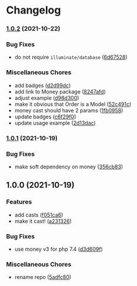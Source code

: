 # Changelog

### [1.0.2](https://www.github.com/brokeyourbike/money-casts-laravel/compare/v1.0.1...v1.0.2) (2021-10-22)


### Bug Fixes

* do not require `illuminate/database` ([6d67528](https://www.github.com/brokeyourbike/money-casts-laravel/commit/6d67528c431463332e0af96f0a0f774475121c46))


### Miscellaneous Chores

* add badges ([d2d99dc](https://www.github.com/brokeyourbike/money-casts-laravel/commit/d2d99dca59a4d8052344c605547126edfd63be04))
* add link to Money package ([8247afd](https://www.github.com/brokeyourbike/money-casts-laravel/commit/8247afd8a22f45751a060aec60bfb90cafd55ad3))
* adjust example ([d98d300](https://www.github.com/brokeyourbike/money-casts-laravel/commit/d98d3005d917acbbc18d5bf6befd272fdeb87567))
* make it obvious that Order is a Model ([52c491c](https://www.github.com/brokeyourbike/money-casts-laravel/commit/52c491c87cfc1aaee08679ad72de0ad3d95186e6))
* money cast should have 2 params ([1fb0958](https://www.github.com/brokeyourbike/money-casts-laravel/commit/1fb09581e4b493b564bbc606826273df6446b595))
* update badges ([c6f29f0](https://www.github.com/brokeyourbike/money-casts-laravel/commit/c6f29f04b3fefd0204cc7cc494521fab4fbd0e27))
* update usage example ([2d13dac](https://www.github.com/brokeyourbike/money-casts-laravel/commit/2d13dac181ddf7b355818bffef97f1fb0d3d5ad4))

### [1.0.1](https://www.github.com/brokeyourbike/money-casts-laravel/compare/v1.0.0...v1.0.1) (2021-10-19)


### Bug Fixes

* make soft dependency on money ([356cb83](https://www.github.com/brokeyourbike/money-casts-laravel/commit/356cb83312529ff43c926e888efaf45c16db7780))

## 1.0.0 (2021-10-19)


### Features

* add casts ([f051ca6](https://www.github.com/brokeyourbike/money-casts-laravel/commit/f051ca647f58feff3cfec64a6e6d1b135b8a4a3b))
* make it cast! ([a231326](https://www.github.com/brokeyourbike/money-casts-laravel/commit/a231326ab2611ea34cf642f6dae2fe0475e67b79))


### Bug Fixes

* use money v3 for php 7.4 ([d3d609f](https://www.github.com/brokeyourbike/money-casts-laravel/commit/d3d609f39f4c6f10d51a1d1d50bb6a8704169776))


### Miscellaneous Chores

* rename repo ([5adfc80](https://www.github.com/brokeyourbike/money-casts-laravel/commit/5adfc80acbde201810d0048d1d46efb27c1dffe0))
